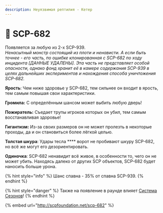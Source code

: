 ```yaml
---
description: Неуязвимая рептилия - Кетер
---
```


# 🐶 SCP-682

Появляется за любую из 2-х SCP-939.\
_Ненасытный монстр состоящий из плоти и ненависти. А если быть точнее - его часть, по ошибке клонированная с SCP-682 по ходу инцидента \[ДАННЫЕ УДАЛЕНЫ]. Эта часть не представляет особой опасности, однако фонд хранит её в камере содержания SCP-939 в целях дальнейших экспериментов и нахождения способа уничтожения SCP-682._

**Ярость**: Чем ниже здоровье у SCP-682, тем сильнее он входит в ярость, тем самым повышая свои характеристики.

**Громила:** С определённым шансом может выбить любую дверь!

**Пожиратель:** Съедает трупы игроков которых он убил, тем самым восстанавливая здоровье!

**Гигантизм:** Из-за своих размеров он не может пролезть в некоторые проходы, да и он становиться более лёгкой целью.

**Толстая шкура**: Удары тесла **** ворот не пробивают шкуру SCP-682, но всё же могут его дезориентировать.

**Одиночка**: SCP-682 ненавидит всё живое, в особенности то, чего он не может убить. Находясь далеко от других SCP объектов, SCP-682 будет наносить больше урона.

{% hint style="info" %}
Шанс спавна - 35% от спавна SCP-939.
{% endhint %}

{% hint style="danger" %}
Также на появление в раунде влияет [Система Сезонов](../../server-systems/seasons-system.md)!
{% endhint %}

{% embed url="http://scpfoundation.net/scp-682" %}
